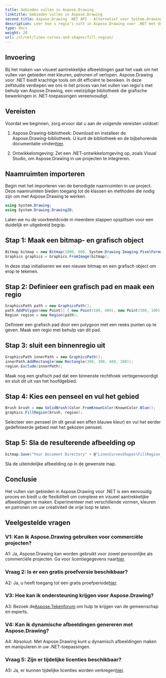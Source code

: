```yaml
---
title: Gebieden vullen in Aspose.Drawing
linktitle: Gebieden vullen in Aspose.Drawing
second_title: Aspose.Drawing .NET API - Alternatief voor System.Drawing.Common
description: Leer hoe u regio's vult in Aspose.Drawing voor .NET met deze stapsgewijze zelfstudie. Verbeter moeiteloos uw grafische ontwerpvaardigheden.
type: docs
weight: 20
url: /nl/net/lines-curves-and-shapes/fill-region/
---
```

## Invoering

Bij het maken van visueel aantrekkelijke afbeeldingen gaat het vaak om het vullen van gebieden met kleuren, patronen of verlopen. Aspose.Drawing voor .NET biedt krachtige tools om dit efficiënt te bereiken. In deze zelfstudie verdiepen we ons in het proces van het vullen van regio's met behulp van Aspose.Drawing, een veelzijdige bibliotheek die grafische bewerkingen in .NET-toepassingen vereenvoudigt.

## Vereisten

Voordat we beginnen, zorg ervoor dat u aan de volgende vereisten voldoet:

1.  Aspose.Drawing-bibliotheek: Download en installeer de Aspose.Drawing-bibliotheek. U kunt de bibliotheek en de bijbehorende documentatie vinden[hier](https://reference.aspose.com/drawing/net/).

2. Ontwikkelomgeving: Zet een .NET-ontwikkelomgeving op, zoals Visual Studio, om Aspose.Drawing in uw projecten te integreren.

## Naamruimten importeren

Begin met het importeren van de benodigde naamruimten in uw project. Deze naamruimten bieden toegang tot de klassen en methoden die nodig zijn om met Aspose.Drawing te werken.

```csharp
using System.Drawing;
using System.Drawing.Drawing2D;
```


Laten we nu de voorbeeldcode in meerdere stappen opsplitsen voor een duidelijk en uitgebreid begrip.

## Stap 1: Maak een bitmap- en grafisch object

```csharp
Bitmap bitmap = new Bitmap(1000, 800, System.Drawing.Imaging.PixelFormat.Format32bppPArgb);
Graphics graphics = Graphics.FromImage(bitmap);
```

In deze stap initialiseren we een nieuwe bitmap en een grafisch object om erop te tekenen.

## Stap 2: Definieer een grafisch pad en maak een regio

```csharp
GraphicsPath path = new GraphicsPath();
path.AddPolygon(new Point[] { new Point(100, 400), new Point(500, 100), new Point(900, 400), new Point(500, 700) });
Region region = new Region(path);
```

Definieer een grafisch pad door een polygoon met een reeks punten op te geven. Maak een regio met behulp van dit pad.

## Stap 3: sluit een binnenregio uit

```csharp
GraphicsPath innerPath = new GraphicsPath();
innerPath.AddRectangle(new Rectangle(300, 300, 400, 200));
region.Exclude(innerPath);
```

Maak nog een grafisch pad dat een binnenste rechthoek vertegenwoordigt en sluit dit uit van het hoofdgebied.

## Stap 4: Kies een penseel en vul het gebied

```csharp
Brush brush = new SolidBrush(Color.FromKnownColor(KnownColor.Blue));
graphics.FillRegion(brush, region);
```

Selecteer een penseel (in dit geval een effen blauwe kleur) en vul het eerder gedefinieerde gebied met het gekozen penseel.

## Stap 5: Sla de resulterende afbeelding op

```csharp
bitmap.Save("Your Document Directory" + @"LinesCurvesShapes\FillRegion_out.png");
```

Sla de uiteindelijke afbeelding op in de gewenste map.

## Conclusie

Het vullen van gebieden in Aspose.Drawing voor .NET is een eenvoudig proces en biedt u de flexibiliteit om complexe en visueel aantrekkelijke afbeeldingen te maken. Experimenteer met verschillende vormen, kleuren en patronen om uw creativiteit de vrije loop te laten.

## Veelgestelde vragen

### V1: Kan ik Aspose.Drawing gebruiken voor commerciële projecten?

 A1: Ja, Aspose.Drawing kan worden gebruikt voor zowel persoonlijke als commerciële projecten. Ga voor licentiegegevens naar[hier](https://purchase.aspose.com/buy).

### Vraag 2: Is er een gratis proefversie beschikbaar?

 A2: Ja, u heeft toegang tot een gratis proefperiode[hier](https://releases.aspose.com/).

### V3: Hoe kan ik ondersteuning krijgen voor Aspose.Drawing?

 A3: Bezoek de[Aspose.Tekenforum](https://forum.aspose.com/c/diagram/17) om hulp te krijgen van de gemeenschap en experts.

### V4: Kan ik dynamische afbeeldingen genereren met Aspose.Drawing?

A4: Absoluut. Met Aspose.Drawing kunt u dynamisch afbeeldingen maken en manipuleren in uw .NET-toepassingen.

### Vraag 5: Zijn er tijdelijke licenties beschikbaar?

 A5: Ja, er kunnen tijdelijke licenties worden verkregen[hier](https://purchase.aspose.com/temporary-license/).